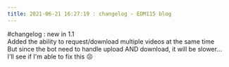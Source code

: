```yaml
---
title: 2021-06-21 16:27:19 : changelog - EDM115 blog
---
```


#changelog : new in 1.1  
Added the ability to request/download multiple videos at the same time  
But since the bot need to handle upload AND download, it will be slower… I'll see if I'm able to fix this :persevere:
